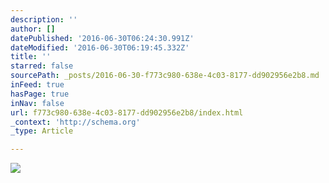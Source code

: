```yaml
---
description: ''
author: []
datePublished: '2016-06-30T06:24:30.991Z'
dateModified: '2016-06-30T06:19:45.332Z'
title: ''
starred: false
sourcePath: _posts/2016-06-30-f773c980-638e-4c03-8177-dd902956e2b8.md
inFeed: true
hasPage: true
inNav: false
url: f773c980-638e-4c03-8177-dd902956e2b8/index.html
_context: 'http://schema.org'
_type: Article

---
```

![](https://the-grid-user-content.s3-us-west-2.amazonaws.com/90d9cd69-c881-4b9d-9694-209ec609bcce.jpg)